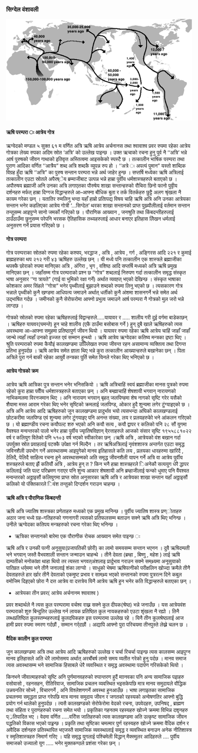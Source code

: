 ### सिग्देल वंशावली


![img](img/migration.png)

#### ऋषि परम्परा ः आत्रेय गोत्र

ऋग्वेदको मण्डल ५ सुक्त ६१ म वर्णित अत्रि ऋषि आत्रेय अर्चनानस तथा श्वावाश्व प्रवर रुपमा रहेका आत्रेय गोत्रका लेख्य रुपका अदिम स्रोत ‘अत्रि’ को उल्लेख पाइन्छ । उक्त ऋचाको रचना हुनु पुर्व नै ‘‘अत्रि’ भन्ने आर्ष पुरुषको जीवन गाथाको इतिवृत्त अस्तित्वमा आइसकेको स्पस्टै छ । तत्कालीन भाषिक परम्परा तथा पुराण आदिका वर्णित ‘‘आत्रैय” शब्द अत्रि शब्दकै व्युपन्न रुप हो । ‘‘अत्रे ः अपत्यं पुमान” यस्तो शाब्दिक विग्रह हुँदा  ऋषि ‘‘अत्रि” का पुरुष सन्तान परम्परा भन्ने अर्थ जाहेर हुन्छ । सप्तर्षि मध्येका ऋषि अत्रिलाई तत्कालीन एउटा स्रोतले अपैरष्ेय ब्रम्माजीबाट उत्पन्न भन्ने हाम्रा पुर्वीय धर्मशास्त्रहरुले बताएको छ ।अपौरुषय ब्रह्माजी अनि उनका अत्रि लगाएतका पौरुषेय शाखा सन्तान्हरुको रौचिरा छिनो फानो पुवीृय दर्शनहरु मर्फत् हाम्रा दिग्गज विद्धान्हरुले आ–आफ्ना बौधिक बुता र तर्क वितर्कहरु छुट्टै अलग श्रृंखला नै कायम गरेका छन् । यतातिर रुमलिनु भन्दा यहाँ हाम्रो प्रतिापद्य विषय चाहि ऋषि अत्रि अनि उनका आत्रेयका सन्तान भनेर कहलिएका आत्रेय गोत्री ‘...सिग्देल’ थरका शाखा सन्तानको प्राप्त पुख्र्यौलीलाई वर्तमान सन्तान तन्तूसम्म आइपुग्ने सानो जमर्को गरिएको छ । पौराणिक आख्यान , जनश्रुति तथा किंबदन्तीहरुलाई ठाउँठाउँमा छुनुसम्म परेपनि भरसक ऐतिहासिक तथ्यहरुलाई आधार बनाएर इतिहास लेिखन धर्मलाई अनुसरण गर्ने प्रयास गरिएको छ ।

#### गोत्र परम्परा
गोत्र परम्पराका स्रोतको रुपमा रहेका कश्यप, भरद्धाज , अत्रि , आत्रेय , गर्ग , अङ्गिरस आदि २२१ र कुमाई ब्राह्महरुका थप २१२ गरी ४३ ऋषिहरु उल्लेख छन् । यी मध्ये पनि तत्कालीन एक शास्त्रले ब्रह्माजीका थपक्कै छोराको रुपमा मानिएका अत्रि , अंगिरा , भृग , वशिष्ठ आदि सप्तर्षि मध्यको अत्रि ऋषि प्रमुख मानिएका छन् । जहाँसम्म गोत्र परम्पराको प्रश्न छ ‘‘गोत्र” शब्दलाई निरुपण गर्दा तत्कालीन समृद्ध संस्कृत भाषा अनुसार  ‘‘गा त्रायते” (गाई वा भुमिको रक्षा गर्ने) अर्थात व्यवह्त् भएको देखिन्छ । संस्कृत भाषाका कोशकार अमर सिंहले ‘‘गोत्रा” भनेर पृथ्वीलाई बुझाउने शब्दको रुपमा लिनु भएको छ । त्यसकारण गोत्र भन्नाले पृथ्वीको कुनै खण्डमा आधिपत्य जमाउने अर्थात् धर्तीको कुनै अंशमा शासनगर्ने भन्ने समेत अर्थ उद्भाषित गर्दछ । जमीनको कुनै सेरोफरोमा आफ्नो प्रभुत्व जमाउने आर्ष परम्परा नै गोत्रको मुल जरो भन्ने लाग्दछ ।


गोत्रको स्रोतको रुपमा रहेका ऋषिहरुलाई विद्वान्हरुले.....यायावर र ..... शालीय गरी दुई वर्गमा बाडेकाछन् । ऋषिहरु यायवर(घमन्ते) हून चाहे शालीय (एकै ठाउँमा बसोबास गर्ने ) हुन् दुबै खाले ऋषिहरुको त्यस अवस्थामा आ–आफ्ना समुहमा प्रतिष्ठापुर्ण जीवन थियो । यायावर रुपमा रहेका ऋषि आत्रेय चाहिं जाहाँ जाहाँ जान्थे त्यहाँ त्यहाँ उनको इज्जत एवं सम्मान हून्थ्यो । ऋषि आत्रेय ऋग्वेदका कतिष्य मन्त्रका द्रष्टा थिए । श्रुति परम्पराको रुपमा कैयौइं कालखण्डमा उल्लेििखत रुपमा जीवन्त रहन असामान्य व्यक्तित्व तथा दिगन्त प्रतिभा हुनुपर्दछ । ऋषि आत्रेय समेत ज्ञाता थिए भन्ने कुरा तत्कालीन आख्यान्हरुले बखानेका छन् ।
पिता अत्रिले पुरा गर्न बाकी रहेका आयुर्वे तन्त्रका पुर्ति समेत यिनले गरेका थिए भनिएको छ ।



#### आत्रेय गोत्रको क्रम
आत्रेय ऋषि आत्रिका पुत्र सन्तान भनेर भनिसकियो । ऋषि अत्रिचाहिं स्वयं ब्रह्माजीका मानस पुत्रको रुपमा रहेको कुरा हाम्रा पर्वीेय धर्मशास्त्रहरुले बताएका छन् । अनि बम्ह्माचाहिं शेषशायी भगवान् नारायणको नाभिकमलमा विरनजमान थिए । अनि नारायण भगवान् बृहत् जलपिण्हमा शेष नागको सृष्टि गरेर यसैको शैयामा  मस्त आराम गरेका थिए भनेर सृष्टिको क्रमलाई जलपिण्ड, ओकार हुदै शुन्यमा लगेर टुंग्याइएको छ । अत्रि अनि आत्रेय आदि ऋषिहरुको जुन कालखण्डमा प्रादुर्भाव भयो त्यसभन्दा अघिको कालखण्डलाई छोटकरीमा जलपिण्ड एवं शुन्यमा लगेर टुंगयाइए पनि अनन्त संख्या, लय र प्रलयहरुकोे भने आंकलन गरिएको छ । यो ब्रह्माण्डीय रचना कयौपल्ट शरु भएको अनि कयौ सत्य , कयौ द्वापर र कलिको पनि २८ सौं युगमा वैवश्यत मन्वन्तरको पालो भनेर हाम्रा पुर्वीय ज्याृतिषविज्ञान् वे्रत्ताहरुले आजको संसार सृष्टि १९५५८८१०२२ वर्ष र कलियुग वितेको पनि ५१०३ वर्ष भएको स्वीकारेका छन् ।ऋषि अत्रि , आत्रेयको वंश बखान गर्दा उपर्युक्त स्रोत प्रवाहलाई पटक्कै उपेक्षा गर्न मिल्दैन । तर ऋषिअत्रिलाई नृवंशशास्त्र अन्तर्गत एउटा समृद्ध जविनशैली उपभोग गर्ने अवस्थासम्म आइपुगेको मानव इतिहासले कति लय , प्रलयका धारहरुमा खारिदै , ठेलिदै, पेलिदै साहित्य रचना हुने अवस्थासम्मको अति समृद्ध जीवनशैली यापन गर्ने अत्रि वा आत्रेय पुर्वीय शस्त्रहरुले बताए झैं कतियौं अत्रि , आत्रेय हुन् त ? किन भनै हाम्रा शास्त्रहरले िअनेकौ सत्ययुग धेरै द्धापर कलिलाई जति पल्ट परिभ्रमण गराएर पनि शुन्य आकार शेषशायी अनि ब्रम्हाजीलाई फन्को धुमाए पनि वैंवश्वत मन्वन्तरको अठ्ठाइसौं कलियुगमा प्राप्त स्रोत अनुसारका ऋषि अत्रि र आत्रेयका शाखा सन्तान यहाँ अठ्ठाइसौं कलिको यो पंक्तिकारले िवंश तन्तुको दिग्दर्शन गराउन चाहन्छ ।

#### ऋषि अत्रि र पौराणिक किंबदन्ती


ऋषि अत्रि ज्यातिष शास्त्रका प्रणेताहरु मध्यको एक प्रमुख मानिन्छ । पुर्वीय ज्यातिष शास्त्र प्रण्ोताहरु अठार जना भध्ये ग्रह–गतिहरुको गणनागरी त्यसको प्रतिफलसम्म बताउन सक्ने ऋषि अत्रि थिए भनिन्छ । उनीले ऋग्वेदका कतिपय मन्त्रहरुको रचना गरेका थिए भनिन्छ ।

- ऋत्रिका सन्तानको बारेमा एक पौराणीक रोचक आख्यान समेत पाइन्छ ः

ऋषि अत्रि र उनकी पत्नी  अनूसुया(प्रजापतिकी छोरी) का लामो समयसम्म सन्तान भएनन । दुवै ऋषिदम्पती भने भगवान् जस्तै वैभवशाली सन्तान जन्माउन चाहन्थे । तीनै देवता (ब्रम्हा , बिष्णु , महेश ) लाई ऋषि दाम्पतीको मनोकांक्षा थाहा थियो तर त्यस्ता भगवत्अंशलाइ प्रार्दुभाव गराउन सक्ने समथ्र्यमा अनूसुयाको पातिव्रत धर्र्ममा भने तीनै जनालाई शंका लाग्यो । साधुको भेषमा ऋषिपत्नीको परीक्षलिन खोज्दा क्रमैले तीनै देवताहरुले हार र्खार तीनै देवताको एकमुष्ट प्रभाव र सामथ्र्य भएको सन्तानको रुपमा पुत्ररत्न दिने कबुल वमोजिम दिइएको छोरा नै दत्त आत्रेय वा दत्तत्रेय यिनै आत्रेय ऋषि हुन भनेर कति विद्धान्हरुले बताएका छन् ।

- आत्रेयका तीन प्रवर( आत्रेय अर्चनानम श्वावाश्व )

प्रवर शब्दार्थले नै त्यस कुल परम्परामा वर्चश्व राख्न सक्ने कुल दीपक(श्रेष्ठ) भन्ने जनाउँछ । यस आत्रेयवंश परम्पराको शुरु बिन्दुतिर उल्लेख गर्न लायक प्रतिष्ठित कुल नायकहरुको एउटा शृंखला नै रह्यो । तिनै लब्धप्रतिष्ठित कुलस्तम्भहरुलाई कुलदपिकहरु इस परम्परामा उल्लेख रहे । यिनै तीन कुलश्रेष्ठलाई  आज हामी प्रवर रुपमा स्मरण गर्दछौं , सम्मान गर्र्दछौं । अद्यापि आफ्नो पुरा परिचयमा तीनपुस्ते लेख्ने चलन छ ।


#### वैदिक कालीन कुल परम्परा
  

जुन कालखण्डमा अत्रि तथा आत्रेय आदि ऋषिहरुको उल्लेख र चर्चा रिचर्चा पाइन्छ त्यस कालसम्म आइपुग्न मानव इतिहासले अति धेरै लामोसमय अर्थात् अरबौंबर्ष लामो समय व्यतीत गरेको हुनु पर्दछ । मानव समाज त्यस अवस्थासम्म भने सामाजिक हिसाबले धेरै व्यवस्थित र समृद्ध अवस्थामा पदार्पण गरिसकेको थियो ।

किनभने जीवात्माहरुको सृष्टि अनि पुर्णमानवहरुको रुपान्तरण हुदैं माानवका पनि अन्य सामाजिक पइाहरु वसोवासो , रहनसहन, रीतिरिवाज, सामाजिक प्रचलन व्यवस्थित भइसकेपछि मात्र मानव समुदायले वौद्धिक उन्नयनतिर सोच्ने , विचारगर्ने , अनि विश्लेशणगर्ने अवस्था हुनआउँछ । भाषा लगाइतका सामाजिक प्रचलनमा समृद्धता प्राप्त गरेपछि मात्र मानव समुदाय जीवन र जगतको  रहस्यको अन्वेषणतिर आफ्नो बुद्धि प्रयोग गर्न थालेको हुनुपर्दछ । त्यसै कालखण्डको सेरोफेरोमा वेदको रचना, उपवेदहरु, उपनिषद् , ब्राह्मण तथा संहिता र पुराणहरुको रचना समेत भयो । प्रकृतिका गहनतम रहस्यहरु खोज्ने क्रममा विभिन्न दशृनहरु प््रतिपादित भए । वेदमा वर्णित .....वरिोस जातिहरुको त्यस कालखण्डमा अति उत्कृष्ट सामाजिक जीवन पद्धतिको विकास भएको पाइ्रन्छ । प्रकृति तथा सृष्टिका चमत्मार पुर्ण रहस्यहरु खोज्ने क्रममा वैदिक दर्शन र अवैदिक दर्शनहरु प्रतिस्थापित भएजस्तै सामाजिक व्यवस्थालाई समृद्ध र व्यवस्थित बनाउन अनेक नीतिशास्त्र र स्मृतिशास्त्रहरु निमार्ण गरिए । यहि समृद्ध युगलाई पश्चिमेली विद्धान् मैक्स्मुलर आदिहरुले .... पुर्वीय समाजको उज्यालो युग ..... भनेर मुक्तकण्ठले प्रशंसा गरेका छन् ।








